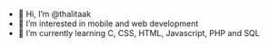 - 👋 Hi, I’m @thalitaak
- 👀 I’m interested in mobile and web development
- 🌱 I’m currently learning C, CSS, HTML, Javascript, PHP and SQL

<!---
thalitaak/thalitaak is a ✨ special ✨ repository because its `README.md` (this file) appears on your GitHub profile.
You can click the Preview link to take a look at your changes.
--->
